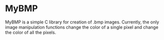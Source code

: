 # MyBMP
MyBMP is a simple C library for creation of .bmp images. Currently, the only image manipulation functions change the color of a single pixel and change the color of all the pixels.

